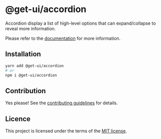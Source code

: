 # @get-ui/accordion

Accordion display a list of high-level options that can expand/collapse to reveal more information.

Please refer to the [documentation](https://nextui.org//docs/components/accordion) for more information.

## Installation

```sh
yarn add @get-ui/accordion
# or
npm i @get-ui/accordion
```

## Contribution

Yes please! See the
[contributing guidelines](https://github.com/get-ui/nextui/blob/master/CONTRIBUTING.md)
for details.

## Licence

This project is licensed under the terms of the
[MIT license](https://github.com/get-ui/nextui/blob/master/LICENSE).

